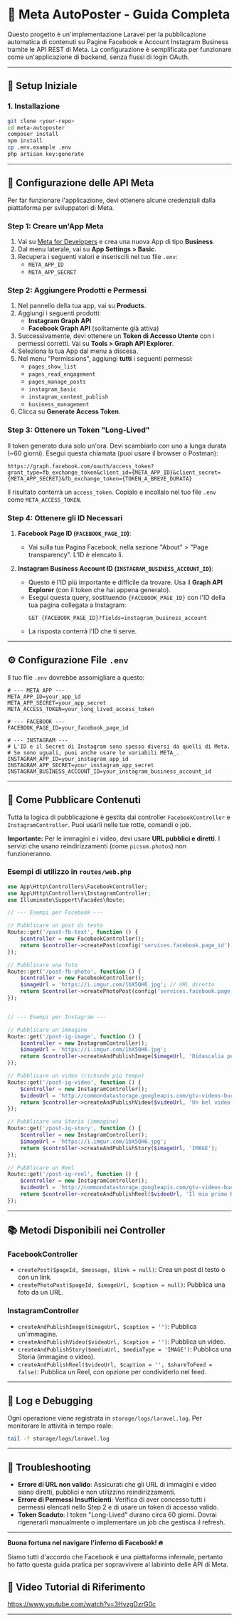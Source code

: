 # 📱 Meta AutoPoster - Guida Completa

Questo progetto è un'implementazione Laravel per la pubblicazione automatica di contenuti su Pagine Facebook e Account Instagram Business tramite le API REST di Meta. La configurazione è semplificata per funzionare come un'applicazione di backend, senza flussi di login OAuth.

---

## 🚀 Setup Iniziale

### 1. Installazione

```bash
git clone <your-repo>
cd meta-autoposter
composer install
npm install
cp .env.example .env
php artisan key:generate
```

---

## 🔐 Configurazione delle API Meta

Per far funzionare l'applicazione, devi ottenere alcune credenziali dalla piattaforma per sviluppatori di Meta.

### Step 1: Creare un'App Meta

1.  Vai su [Meta for Developers](https://developers.facebook.com/) e crea una nuova App di tipo **Business**.
2.  Dal menu laterale, vai su **App Settings > Basic**.
3.  Recupera i seguenti valori e inseriscili nel tuo file `.env`:
    -   `META_APP_ID`
    -   `META_APP_SECRET`

### Step 2: Aggiungere Prodotti e Permessi

1.  Nel pannello della tua app, vai su **Products**.
2.  Aggiungi i seguenti prodotti:
    -   **Instagram Graph API**
    -   **Facebook Graph API** (solitamente già attiva)
3.  Successivamente, devi ottenere un **Token di Accesso Utente** con i permessi corretti. Vai su **Tools > Graph API Explorer**.
4.  Seleziona la tua App dal menu a discesa.
5.  Nel menu "Permissions", aggiungi **tutti** i seguenti permessi:
    -   `pages_show_list`
    -   `pages_read_engagement`
    -   `pages_manage_posts`
    -   `instagram_basic`
    -   `instagram_content_publish`
    -   `business_management`
6.  Clicca su **Generate Access Token**.

### Step 3: Ottenere un Token "Long-Lived"

Il token generato dura solo un'ora. Devi scambiarlo con uno a lunga durata (~60 giorni). Esegui questa chiamata (puoi usare il browser o Postman):

```
https://graph.facebook.com/oauth/access_token?grant_type=fb_exchange_token&client_id={META_APP_ID}&client_secret={META_APP_SECRET}&fb_exchange_token={TOKEN_A_BREVE_DURATA}
```

Il risultato conterrà un `access_token`. Copialo e incollalo nel tuo file `.env` come `META_ACCESS_TOKEN`.

### Step 4: Ottenere gli ID Necessari

1.  **Facebook Page ID (`FACEBOOK_PAGE_ID`)**:

    -   Vai sulla tua Pagina Facebook, nella sezione "About" > "Page transparency". L'ID è elencato lì.

2.  **Instagram Business Account ID (`INSTAGRAM_BUSINESS_ACCOUNT_ID`)**:
    -   Questo è l'ID più importante e difficile da trovare. Usa il **Graph API Explorer** (con il token che hai appena generato).
    -   Esegui questa query, sostituendo `{FACEBOOK_PAGE_ID}` con l'ID della tua pagina collegata a Instagram:
        ```
        GET {FACEBOOK_PAGE_ID}?fields=instagram_business_account
        ```
    -   La risposta conterrà l'ID che ti serve.

---

## ⚙️ Configurazione File `.env`

Il tuo file `.env` dovrebbe assomigliare a questo:

```dotenv
# --- META APP ---
META_APP_ID=your_app_id
META_APP_SECRET=your_app_secret
META_ACCESS_TOKEN=your_long_lived_access_token

# --- FACEBOOK ---
FACEBOOK_PAGE_ID=your_facebook_page_id

# --- INSTAGRAM ---
# L'ID e il Secret di Instagram sono spesso diversi da quelli di Meta.
# Se sono uguali, puoi anche usare le variabili META_.
INSTAGRAM_APP_ID=your_instagram_app_id
INSTAGRAM_APP_SECRET=your_instagram_app_secret
INSTAGRAM_BUSINESS_ACCOUNT_ID=your_instagram_business_account_id
```

---

## 🚀 Come Pubblicare Contenuti

Tutta la logica di pubblicazione è gestita dai controller `FacebookController` e `InstagramController`. Puoi usarli nelle tue rotte, comandi o job.

**Importante:** Per le immagini e i video, devi usare **URL pubblici e diretti**. I servizi che usano reindirizzamenti (come `picsum.photos`) non funzioneranno.

### Esempi di utilizzo in `routes/web.php`

```php
use App\Http\Controllers\FacebookController;
use App\Http\Controllers\InstagramController;
use Illuminate\Support\Facades\Route;

// --- Esempi per Facebook ---

// Pubblicare un post di testo
Route::get('/post-fb-text', function () {
    $controller = new FacebookController();
    return $controller->createPost(config('services.facebook.page_id'), 'Questo è un post di testo da Laravel!');
});

// Pubblicare una foto
Route::get('/post-fb-photo', function () {
    $controller = new FacebookController();
    $imageUrl = 'https://i.imgur.com/1bX5QH6.jpg'; // URL diretto
    return $controller->createPhotoPost(config('services.facebook.page_id'), $imageUrl, 'Didascalia della foto!');
});


// --- Esempi per Instagram ---

// Pubblicare un'immagine
Route::get('/post-ig-image', function () {
    $controller = new InstagramController();
    $imageUrl = 'https://i.imgur.com/1bX5QH6.jpg';
    return $controller->createAndPublishImage($imageUrl, 'Didascalia per Instagram!');
});

// Pubblicare un video (richiede più tempo)
Route::get('/post-ig-video', function () {
    $controller = new InstagramController();
    $videoUrl = 'http://commondatastorage.googleapis.com/gtv-videos-bucket/sample/ForBiggerFun.mp4';
    return $controller->createAndPublishVideo($videoUrl, 'Un bel video da Laravel!');
});

// Pubblicare una Storia (immagine)
Route::get('/post-ig-story', function () {
    $controller = new InstagramController();
    $imageUrl = 'https://i.imgur.com/1bX5QH6.jpg';
    return $controller->createAndPublishStory($imageUrl, 'IMAGE');
});

// Pubblicare un Reel
Route::get('/post-ig-reel', function () {
    $controller = new InstagramController();
    $videoUrl = 'http://commondatastorage.googleapis.com/gtv-videos-bucket/sample/ForBiggerFun.mp4';
    return $controller->createAndPublishReel($videoUrl, 'Il mio primo Reel da API!', true);
});
```

---

## 📚 Metodi Disponibili nei Controller

### FacebookController

-   `createPost($pageId, $message, $link = null)`: Crea un post di testo o con un link.
-   `createPhotoPost($pageId, $imageUrl, $caption = null)`: Pubblica una foto da un URL.

### InstagramController

-   `createAndPublishImage($imageUrl, $caption = '')`: Pubblica un'immagine.
-   `createAndPublishVideo($videoUrl, $caption = '')`: Pubblica un video.
-   `createAndPublishStory($mediaUrl, $mediaType = 'IMAGE')`: Pubblica una Storia (immagine o video).
-   `createAndPublishReel($videoUrl, $caption = '', $shareToFeed = false)`: Pubblica un Reel, con opzione per condividerlo nel feed.

---

## 📝 Log e Debugging

Ogni operazione viene registrata in `storage/logs/laravel.log`. Per monitorare le attività in tempo reale:

```bash
tail -f storage/logs/laravel.log
```

---

## 🚨 Troubleshooting

-   **Errore di URL non valido**: Assicurati che gli URL di immagini e video siano diretti, pubblici e non utilizzino reindirizzamenti.
-   **Errore di Permessi Insufficienti**: Verifica di aver concesso tutti i permessi elencati nello Step 2 e di usare un token di accesso valido.
-   **Token Scaduto**: I token "Long-Lived" durano circa 60 giorni. Dovrai rigenerarli manualmente o implementare un job che gestisca il refresh.

---

**Buona fortuna nel navigare l'inferno di Facebook! 🔥**

Siamo tutti d'accordo che Facebook è una piattaforma infernale, pertanto ho fatto questa guida pratica per sopravvivere al labirinto delle API di Meta.

## 🎥 Video Tutorial di Riferimento

https://www.youtube.com/watch?v=3HvzgDzrG0c

---
